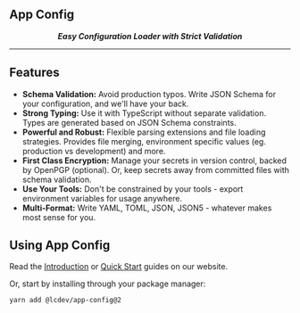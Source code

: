 ## App Config

<p align="center">
  <i><b>Easy Configuration Loader with Strict Validation</b></i>
</p>

---

## Features

- **Schema Validation:** Avoid production typos. Write JSON Schema for your configuration, and we'll have your back.
- **Strong Typing:** Use it with TypeScript without separate validation. Types are generated based on JSON Schema constraints.
- **Powerful and Robust:** Flexible parsing extensions and file loading strategies. Provides file merging, environment specific values (eg. production vs development) and more.
- **First Class Encryption:** Manage your secrets in version control, backed by OpenPGP (optional). Or, keep secrets away from committed files with schema validation.
- **Use Your Tools:** Don't be constrained by your tools - export environment variables for usage anywhere.
- **Multi-Format:** Write YAML, TOML, JSON, JSON5 - whatever makes most sense for you.

## Using App Config

Read the [Introduction](https://app-config.netlify.app/guide/intro/) or [Quick Start](https://app-config.netlify.app/guide/intro/quick-start/) guides on our website.

Or, start by installing through your package manager:

```sh
yarn add @lcdev/app-config@2
```

